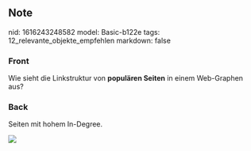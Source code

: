 ## Note
nid: 1616243248582
model: Basic-b122e
tags: 12_relevante_objekte_empfehlen
markdown: false

### Front
Wie sieht die Linkstruktur von <b>populären Seiten</b> in einem Web-Graphen aus?

### Back
Seiten mit hohem In-Degree.
<div><img src=
paste-6460203d1d6a29484f67d263452cf1d6e8b2e907.jpg></div>
